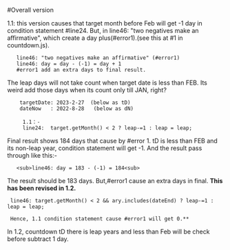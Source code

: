 #Overall version
 
1.1: this version causes that target month before Feb will get -1 day in condition statement #line24. But, in line46: "two negatives make an affirmative", which create a day plus(#error1).(see this at #1 in countdown.js).
  
       line46: "two negatives make an affirmative" (#error1)
       line46: day = day - (-1) = day + 1
       #error1 add an extra days to final result.

The leap days will not take count when target date is less than FEB. Its weird add those days when its count only till JAN, right?

        targetDate: 2023-2-27  (below as tD)
        dateNow   : 2022-8-28   (below as dN)

         1.1：-
         line24:  target.getMonth() < 2 ? leap-=1 : leap = leap;

 Final result shows 184 days that cause by #error 1.
tD is less than FEB and its non-leap year, condition statement will get -1. And the result pass through like this:-

       <sub>line46: day = 183 - (-1) = 184<sub>

The result should be 183 days. But,#error1 cause an extra days in final.
**This has been revised in 1.2.**

     line46: target.getMonth() < 2 && ary.includes(dateEnd) ? leap-=1 : leap = leap;

     Hence, 1.1 condition statement cause #error1 will get 0.**
In 1.2, countdown tD there is leap years and less than Feb will be check before subtract 1 day.   


